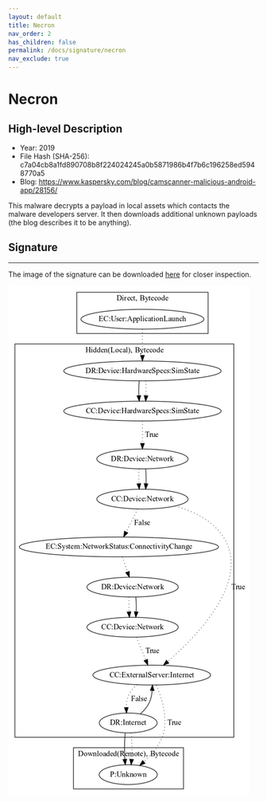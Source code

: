 ```yaml
---
layout: default
title: Necron
nav_order: 2
has_children: false
permalink: /docs/signature/necron
nav_exclude: true
---
```


# Necron

## High-level Description

* Year: 2019
* File Hash (SHA-256): c7a04cb8a1fd890708b8f224024245a0b5871986b4f7b6c196258ed5948770a5
* Blog: https://www.kaspersky.com/blog/camscanner-malicious-android-app/28156/

This malware decrypts a payload in local assets which contacts the malware developers server. It then downloads additional unknown payloads (the blog describes it to be anything).

## Signature
---

The image of the signature can be downloaded [here](../../img/signatures/Necron.png) for closer inspection.

![](../../img/signatures/Necron.png)